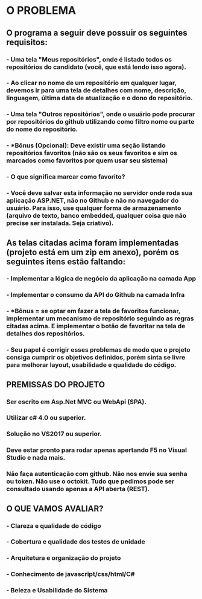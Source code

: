 # O PROBLEMA

## O programa a seguir deve possuir os seguintes requisitos:

### - Uma tela "Meus repositórios", onde é listado todos os repositórios do candidato (você, que está lendo isso agora).

### - Ao clicar no nome de um repositório em qualquer lugar, devemos ir para uma tela de detalhes com nome, descrição, linguagem, última data de atualização e o dono do repositório.

### - Uma tela "Outros repositórios", onde o usuário pode procurar por repositórios do github utilizando como filtro nome ou parte do nome do repositório.

### - *Bônus (Opcional): Deve existir uma seção listando repositórios favoritos (não são os seus favoritos e sim os marcados como favoritos por quem usar seu sistema)

### - O que significa marcar como favorito?

### - Você deve salvar esta informação no servidor onde roda sua aplicação ASP.NET, não no Github e não no navegador do usuário. Para isso, use qualquer forma de armazenamento (arquivo de texto, banco embedded, qualquer coisa que não precise ser instalada. Seja criativo).

 

## As telas citadas acima foram implementadas (projeto está em um zip em anexo), porém os seguintes itens estão faltando:

### - Implementar a lógica de negócio da aplicação na camada App

### - Implementar o consumo da API do Github na camada Infra

### - *Bônus = se optar em fazer a tela de favoritos funcionar, implementar um mecanismo de repositório seguindo as regras citadas acima. E implementar o botão de favoritar na tela de detalhes dos repositórios.

### - Seu papel é corrigir esses problemas de modo que o projeto consiga cumprir os objetivos definidos, porém sinta se livre para melhorar layout, usabilidade e qualidade do código.


## PREMISSAS DO PROJETO

### Ser escrito em Asp.Net MVC ou WebApi (SPA).

### Utilizar c# 4.0 ou superior.

### Solução no VS2017 ou superior.

### Deve estar pronto para rodar apenas apertando F5 no Visual Studio e nada mais.

### Não faça autenticação com github. Não nos envie sua senha ou token. Não use o octokit. Tudo que pedimos pode ser consultado usando apenas a API aberta (REST).

 

## O QUE VAMOS AVALIAR?

### - Clareza e qualidade do código

### - Cobertura e qualidade dos testes de unidade

### - Arquitetura e organização do projeto

### - Conhecimento de javascript/css/html/C#

### - Beleza e Usabilidade do Sistema